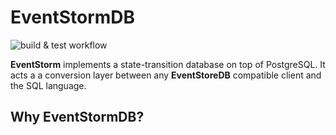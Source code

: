 # EventStormDB

![build & test workflow](https://github.com/ostafen/eventstorm/actions/workflows/build-test.yml/badge.svg)

**EventStorm** implements a state-transition database on top of PostgreSQL. It acts a a conversion layer between any **EventStoreDB** compatible client and the SQL language.

## Why EventStormDB?
